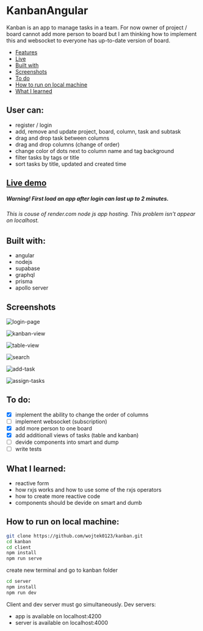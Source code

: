 # KanbanAngular
Kanban is an app to manage tasks in a team. For now owner of project / board cannot add more person to board but I am thinking how to implement this and websocket to everyone has up-to-date version of board.

- [Features](#user-can)
- [Live](#live-demo)
- [Built with](#built-with)
- [Screenshots](#screenshots)
- [To do](#to-do)
- [How to run on local machine]($how-to-run-on-local-machine)
- [What I learned](#what-i-learned)

 ## User can:
- register / login
- add, remove and update project, board, column, task and subtask
- drag and drop task between columns
- drag and drop columns (change of order)
- change color of dots next to column name and tag background
- filter tasks by tags or title
- sort tasks by title, updated and created time


## [Live demo](https://project-kanban-angular.vercel.app/)
##### Warning! First load an app after login can last up to 2 minutes.
###### This is couse of render.com node js app hosting. This problem isn't appear on localhost.

## Built with:
- angular
- nodejs
- supabase
- graphql
- prisma
- apollo server

## Screenshots
![login-page](https://user-images.githubusercontent.com/87533043/226334698-6aaa381b-536e-4555-9a43-84c8e2f895eb.png)

![kanban-view](https://user-images.githubusercontent.com/87533043/226334729-4c18a152-15c2-4b69-a1c9-3b36815ea09c.png)

![table-view](https://user-images.githubusercontent.com/87533043/226334740-a6d06c54-675b-41c0-bea5-3103b82e5dd5.png)

![search](https://user-images.githubusercontent.com/87533043/226334767-c4b565f1-06a9-410b-8565-2804aeab0d80.png)

![add-task](https://user-images.githubusercontent.com/87533043/226334784-0e3832a2-9b98-4346-be56-0556a14ce74d.png)

![assign-tasks](https://user-images.githubusercontent.com/87533043/226334798-5bf8aae4-666e-4cdd-b635-3808541b80cb.png)

## To do:
- [x] implement the ability to change the order of columns
- [ ] implement websocket (subscription)
- [x] add more person to one board
- [x] add additionall views of tasks (table and kanban)
- [ ] devide components into smart and dump
- [ ] write tests

## What I learned:
- reactive form
- how rxjs works and how to use some of the rxjs operators
- how to create more reactive code
- components should be devide on smart and dumb

## How to run on local machine:
```bash
git clone https://github.com/wojtek0123/kanban.git
cd kanban
cd client
npm install
npm run serve
```
create new terminal and go to kanban folder
```bash
cd server
npm install
npm run dev
```
Client and dev server must go simultaneously.
Dev servers:
- app is available on localhost:4200
- server is available on localhost:4000
